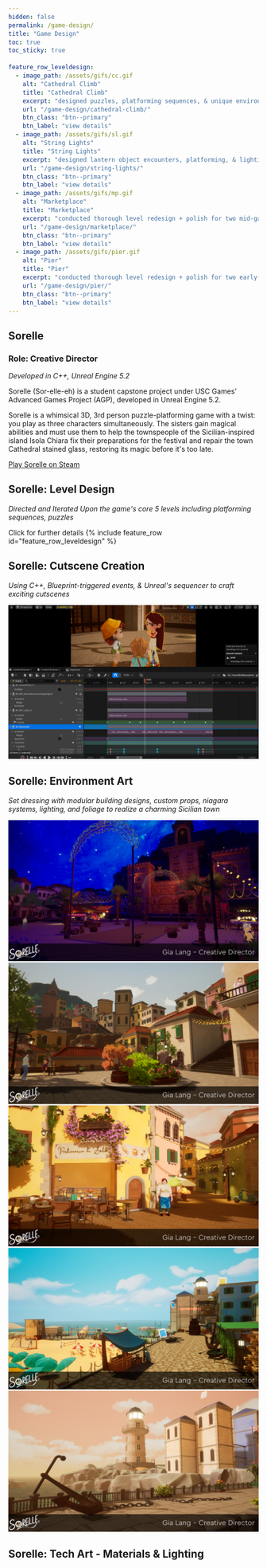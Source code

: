 ```yaml
---
hidden: false
permalink: /game-design/
title: "Game Design"
toc: true
toc_sticky: true

feature_row_leveldesign:
  - image_path: /assets/gifs/cc.gif
    alt: "Cathedral Climb"
    title: "Cathedral Climb"
    excerpt: "designed puzzles, platforming sequences, & unique environment mechanics for the final, climactic level of the game"
    url: "/game-design/cathedral-climb/"
    btn_class: "btn--primary"
    btn_label: "view details"
  - image_path: /assets/gifs/sl.gif
    alt: "String Lights"
    title: "String Lights"
    excerpt: "designed lantern object encounters, platforming, & lighting design for the nighttime level."
    url: "/game-design/string-lights/"
    btn_class: "btn--primary"
    btn_label: "view details"
  - image_path: /assets/gifs/mp.gif
    alt: "Marketplace"
    title: "Marketplace"
    excerpt: "conducted thorough level redesign + polish for two mid-game level sequences"
    url: "/game-design/marketplace/"
    btn_class: "btn--primary"
    btn_label: "view details"     
  - image_path: /assets/gifs/pier.gif
    alt: "Pier"
    title: "Pier"
    excerpt: "conducted thorough level redesign + polish for two early-game level sequences"
    url: "/game-design/pier/"
    btn_class: "btn--primary"
    btn_label: "view details"    
---
```

<!-- # Game Design -->
## Sorelle
### Role: Creative Director

*Developed in C++, Unreal Engine 5.2*

Sorelle (Sor-elle-eh) is a student capstone project under USC Games' Advanced Games Project (AGP), developed in Unreal Engine 5.2.

Sorelle is a whimsical 3D, 3rd person puzzle-platforming game with a twist: you play as three characters simultaneously. The sisters gain magical abilities and must use them to help the townspeople of the Sicilian-inspired island Isola Chiara fix their preparations for the festival and repair the town Cathedral stained glass, restoring its magic before it's too late.

<div markdown="1">
  <a href="https://store.steampowered.com/app/2916580/Sorelle/" class="btn btn--primary"><i class="fa-brands fa-steam"></i> Play Sorelle on Steam</a>
</div>

## Sorelle: Level Design
*Directed and Iterated Upon the game's core 5 levels including platforming sequences, puzzles*

Click for further details
{% include feature_row id="feature_row_leveldesign" %}

## Sorelle: Cutscene Creation
*Using C++, Blueprint-triggered events, & Unreal's sequencer to craft exciting cutscenes*

![](/assets/images/Sorelle_Cutscene_SS.png)

## Sorelle: Environment Art
*Set dressing with modular building designs, custom props, niagara systems, lighting, and foliage to realize a charming Sicilian town*

![](/assets/images/piazza_night.png)
![](/assets/images/town_morning.png)
![](/assets/images/marketplace_afternoon.png)
![](/assets/images/pier_noon.png)
![](/assets/images/pier_afternoon.png)

## Sorelle: Tech Art - Materials & Lighting

